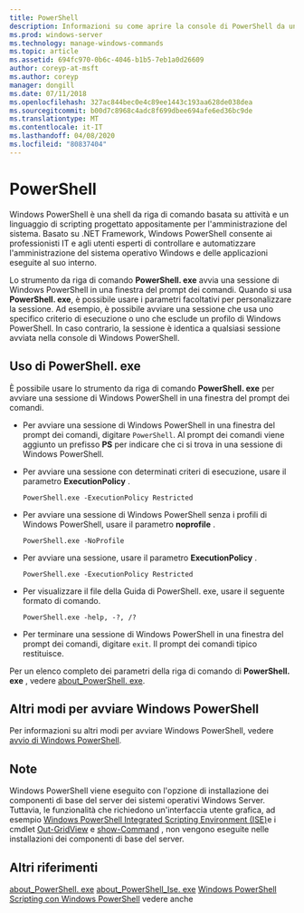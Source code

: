 ```yaml
---
title: PowerShell
description: Informazioni su come aprire la console di PowerShell da un prompt dei comandi.
ms.prod: windows-server
ms.technology: manage-windows-commands
ms.topic: article
ms.assetid: 694fc970-0b6c-4046-b1b5-7eb1a0d26609
author: coreyp-at-msft
ms.author: coreyp
manager: dongill
ms.date: 07/11/2018
ms.openlocfilehash: 327ac844bec0e4c89ee1443c193aa628de038dea
ms.sourcegitcommit: b00d7c8968c4adc8f699dbee694afe6ed36bc9de
ms.translationtype: MT
ms.contentlocale: it-IT
ms.lasthandoff: 04/08/2020
ms.locfileid: "80837404"
---
```

# <a name="powershell"></a>PowerShell

Windows PowerShell è una shell da riga di comando basata su attività e un linguaggio di scripting progettato appositamente per l'amministrazione del sistema. Basato su .NET Framework, Windows PowerShell consente ai professionisti IT e agli utenti esperti di controllare e automatizzare l'amministrazione del sistema operativo Windows e delle applicazioni eseguite al suo interno.

Lo strumento da riga di comando **PowerShell. exe** avvia una sessione di Windows PowerShell in una finestra del prompt dei comandi. Quando si usa **PowerShell. exe**, è possibile usare i parametri facoltativi per personalizzare la sessione. Ad esempio, è possibile avviare una sessione che usa uno specifico criterio di esecuzione o uno che esclude un profilo di Windows PowerShell. In caso contrario, la sessione è identica a qualsiasi sessione avviata nella console di Windows PowerShell.

## <a name="using-powershellexe"></a>Uso di PowerShell. exe

È possibile usare lo strumento da riga di comando **PowerShell. exe** per avviare una sessione di Windows PowerShell in una finestra del prompt dei comandi.

- Per avviare una sessione di Windows PowerShell in una finestra del prompt dei comandi, digitare `PowerShell`. Al prompt dei comandi viene aggiunto un prefisso **PS** per indicare che ci si trova in una sessione di Windows PowerShell.

- Per avviare una sessione con determinati criteri di esecuzione, usare il parametro **ExecutionPolicy** .

    ```
    PowerShell.exe -ExecutionPolicy Restricted
    ```

- Per avviare una sessione di Windows PowerShell senza i profili di Windows PowerShell, usare il parametro **noprofile** .

    ```
    PowerShell.exe -NoProfile
    ```
  
- Per avviare una sessione, usare il parametro **ExecutionPolicy** .

    ```
    PowerShell.exe -ExecutionPolicy Restricted
    ```
  
- Per visualizzare il file della Guida di PowerShell. exe, usare il seguente formato di comando.  
    
    ```
    PowerShell.exe -help, -?, /?
    ```

- Per terminare una sessione di Windows PowerShell in una finestra del prompt dei comandi, digitare `exit`. Il prompt dei comandi tipico restituisce.

Per un elenco completo dei parametri della riga di comando di **PowerShell. exe** , vedere [about_PowerShell. exe](https://go.microsoft.com/fwlink/?LinkID=113439).

## <a name="other-ways-to-start-windows-powershell"></a>Altri modi per avviare Windows PowerShell

Per informazioni su altri modi per avviare Windows PowerShell, vedere [avvio di Windows PowerShell](https://go.microsoft.com/fwlink/?LinkID=135259).

## <a name="remarks"></a>Note

Windows PowerShell viene eseguito con l'opzione di installazione dei componenti di base del server dei sistemi operativi Windows Server. Tuttavia, le funzionalità che richiedono un'interfaccia utente grafica, ad esempio [Windows PowerShell Integrated Scripting Environment (ISE)](https://technet.microsoft.com/library/hh849182)e i cmdlet [Out-GridView](https://go.microsoft.com/fwlink/?LinkID=113364) e [show-Command](https://go.microsoft.com/fwlink/?LinkID=217448) , non vengono eseguite nelle installazioni dei componenti di base del server.

## <a name="additional-references"></a>Altri riferimenti

[about_PowerShell. exe](https://go.microsoft.com/fwlink/?LinkID=113439)
[about_PowerShell_Ise. exe](https://go.microsoft.com/fwlink/?LinkId=256512)
[Windows PowerShell](https://go.microsoft.com/fwlink/?LinkID=107116)
[Scripting con Windows PowerShell](https://technet.microsoft.com/scriptcenter/dd742419) vedere anche